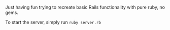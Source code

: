 Just having fun trying to recreate basic Rails functionality with pure ruby, no gems.

To start the server, simply run `ruby server.rb`
